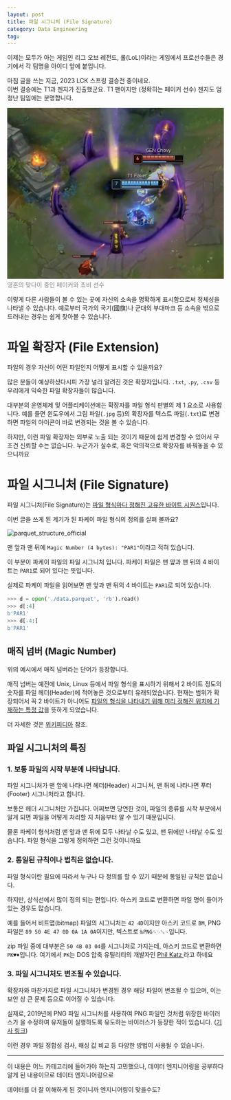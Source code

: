 ```yaml
---
layout: post
title: 파일 시그니처 (File Signature)
category: Data Engineering
tag: 
---
```



이제는 모두가 아는 게임인 리그 오브 레전드, 롤(LoL)이라는 게임에서 프로선수들은 경기에서 각 팀명을 아이디 앞에 붙입니다.

마침 글을 쓰는 지금, 2023 LCK 스프링 결승전 중이네요.  
이번 결승에는 T1과 젠지가 진출했군요. T1 팬이지만 (정확히는 페이커 선수) 젠지도 엄청난 팀임에는 분명합니다.

![faker_chovy](/assets/file_signature_lol.png)
<span style="color:grey">영혼의 맞다이 중인 페이커와 쵸비 선수</span>

이렇게 다른 사람들이 볼 수 있는 곳에 자신의 소속을 명확하게 표시함으로써 정체성을 나타낼 수 있습니다. 예로부터 국가의 국기(國旗)나 군대의 부대마크 등 소속을 밖으로 드러내는 경우는 쉽게 찾아볼 수 있습니다.

# 파일 확장자 (File Extension)

파일의 경우 자신이 어떤 파일인지 어떻게 표시할 수 있을까요?

많은 분들이 예상하셨다시피 가장 널리 알려진 것은 확장자입니다. `.txt`, `.py`, `.csv` 등 우리에게 익숙한 파일 확장자들이 많습니다.

대부분의 운영체제 및 어플리케이션에는 확장자를 파일 형식 판별의 제 1 요소로 사용합니다. 예를 들면 윈도우에서 그림 파일(`.jpg` 등)의 확장자를 텍스트 파일(`.txt`)로 변경하면 파일의 아이콘이 바로 변경되는 것을 볼 수 있습니다.

하지만, 이런 파일 확장자는 외부로 노출 되는 것이기 때문에 쉽게 변경할 수 있어서 무조건 신뢰할 수는 없습니다. 누군가가 실수로, 혹은 악의적으로 확장자를 바꿔놓을 수 있으니까요


# 파일 시그니처 (File Signature)

파일 시그니처(File Signature)는 <u>파일 형식마다 정해진 고유한 바이트 시퀀스</u>입니다. 

이번 글을 쓰게 된 계기가 된 파케이 파일 형식의 정의를 살펴 볼까요?

![parquet_structure_official](https://parquet.apache.org/images/FileLayout.gif)

맨 앞과 맨 뒤에 `Magic Number (4 bytes): "PAR1"`이라고 적혀 있습니다.

이 부분이 파케이 파일의 파일 시그니처 입니다. 파케이 파일은 맨 앞과 맨 뒤의 4 바이트는 `PAR1`로 되어 있다는 뜻입니다.

실제로 파케이 파일을 읽어보면 맨 앞과 맨 뒤의 4 바이트는 `PAR1`로 되어 있습니다.
```python
>>> d = open('./data.parquet', 'rb').read()
>>> d[:4]
b'PAR1'
>>> d[-4:]
b'PAR1'
```

## 매직 넘버 (Magic Number)

위의 예시에서 매직 넘버라는 단어가 등장합니다.

매직 넘버는 예전에 Unix, Linux 등에서 파일 형식을 표시하기 위해서 2 바이트 정도의 숫자를 파일 헤더(Header)에 적어놓은 것으로부터 유래되었습니다. 현재는 범위가 확장되어서 꼭 2 바이트가 아니어도 <u>파일의 형식을 나타내기 위해 미리 정해진 위치에 기재하는 특정 값</u>을 뜻하게 되었습니다.

더 자세한 것은 [위키피디아](https://en.wikipedia.org/wiki/Magic_number_(programming)#Format_indicators) 참조.

## 파일 시그니처의 특징

### 1. 보통 파일의 시작 부분에 나타납니다.

파일 시그니처가 맨 앞에 나타나면 헤더(Header) 시그니처, 맨 뒤에 나타나면 푸터(Footer) 시그니처라고 합니다.

보통은 헤더 시그니처만 가집니다. 어찌보면 당연한 것이, 파일의 종류를 시작 부분에서 알게 되면 파일을 어떻게 처리할 지 처음부터 알 수 있기 때문입니다.

물론 파케이 형식처럼 맨 앞과 맨 뒤에 모두 나타날 수도 있고, 맨 뒤에만 나타날 수도 있습니다. 파일 형식을 그렇게 정의하면 그런 것이니까요

### 2. 통일된 규칙이나 법칙은 없습니다.

파일 형식이란 필요에 따라서 누구나 다 정의를 할 수 있기 때문에 통일된 규칙은 없습니다.

하지만, 상식선에서 많이 정의 되는 편입니다. 아스키 코드로 변환하면 파일 명이 들어가 있는 경우도 많습니다.

예를 들어서 비트맵(bitmap) 파일의 시그니처는 `42 4D`이지만 아스키 코드로 `BM`, PNG 파일은 `89 50 4E 47 0D 0A 1A 0A`이지만, 텍스트로 `‰PNG␍␊␚␊`입니다.

zip 파일 중에 대부분은 `50 4B 03 04`를 시그니처로 가지는데, 아스키 코드로 변환하면 `PK♥♦`입니다. 여기에서 `PK`는 DOS 압축 유틸리티의 개발자인 [Phil Katz
](https://en.wikipedia.org/wiki/Phil_Katz) 라고 하네요

### 3. 파일 시그니처도 변조될 수 있습니다.

확장자와 마찬가지로 파일 시그니처가 변경된 경우 해당 파일이 변조될 수 있으며, 이는 보안 상 큰 문제 등으로 이어질 수 있습니다.

실제로, 2019년에 PNG 파일 시그니처를 사용하여 PNG 파일인 것처럼 위장한 바이러스가 을 수정하여 유저들이 실행하도록 유도하는 바이러스가 등장한 적이 있습니다. ([기사 링크](https://www.boannews.com/media/view.asp?idx=78503))

이런 경우 파일 정합성 검사, 해싱 값 비교 등 다양한 방법이 사용될 수 있습니다.

---

이 내용은 어느 카테고리에 들어가야 하는지 고민했으나, 데이터 엔지니어링을 공부하다 알게 된 내용이므로 데이터 엔지니어링으로

데이터를 더 잘 이해하게 된 것이니까 엔지니어링이 맞을수도?